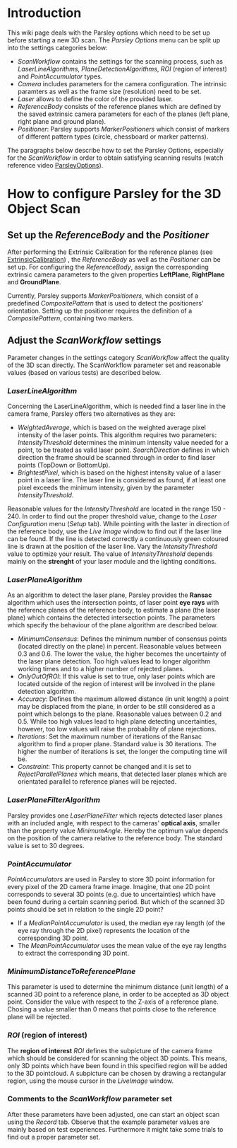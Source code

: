 # Introduction #
This wiki page deals with the Parsley options which need to be set up before starting a new 3D scan. The _Parsley Options_ menu can be split up into the settings categories below:
  * _ScanWorkflow_ contains the settings for the scanning process, such as _LaserLineAlgorithms_, _PlaneDetectionAlgorithms_, _ROI_ (region of interest) and _PointAccumulator_ types.
  * _Camera_ includes parameters for the camera configuration. The intrinsic paramters as well as the frame size (resolution) need to be set.
  * _Laser_ allows to define the color of the provided laser.
  * _ReferenceBody_ consists of the reference planes which are defined by the saved extrinsic camera parameters for each of the planes (left plane, right plane and ground plane).
  * _Positioner_: Parsley supports _MarkerPositioners_ which consist of markers of different pattern types (circle, chessboard or marker patterns).

The paragraphs below describe how to set the Parsley Options, especially for the _ScanWorkflow_ in order to obtain satisfying scanning results (watch reference video [ParsleyOptions](http://www.youtube.com/watch?v=1lCWBAVj3-o)).

# How to configure Parsley for the 3D Object Scan #
## Set up the _ReferenceBody_ and the _Positioner_ ##
After performing the Extrinsic Calibration for the reference planes (see [ExtrinsicCalibration](http://code.google.com/p/parsley/wiki/ExtrinsicCalibration)) , the _ReferenceBody_ as well as the _Positioner_ can be set up.
For configuring the _ReferenceBody_, assign the corresponding extrinsic camera parameters to the given properties **LeftPlane**, **RightPlane** and **GroundPlane**.

Currently, Parsley supports _MarkerPositioners_, which consist of a predefined _CompositePattern_ that is used to detect the positioners' orientation.  Setting up the positioner requires the definition of a _CompositePattern_, containing two markers.

## Adjust the _ScanWorkflow_ settings ##
Parameter changes in the settings category _ScanWorkflow_ affect the quality of the 3D scan directly.
The ScanWorkflow parameter set and reasonable values (based on various tests) are described below.
### _LaserLineAlgorithm_ ###
Concerning the LaserLineAlgorithm, which is needed find a laser line in the camera frame, Parsley offers two alternatives as they are:
  * _WeightedAverage_, which is based on the weighted average pixel intensity of the laser points. This algorithm requires two parameters: _IntensityThreshold_ determines the minimum intensity value needed for a point, to be treated as valid laser point. _SearchDirection_ defines in which direction the frame should be scanned through in order to find laser points (TopDown or BottomUp).
  * _BrightestPixel_, which is based on the highest intensity value of a laser point in a laser line. The laser line is considered as found, if at least one pixel exceeds the minimum intensity, given by the parameter _IntensityThreshold_.

Reasonable values for the _IntensityThreshold_ are located in the range 150 - 240. In order to find out the proper threshold value, change to the _Laser Configuration_ menu (_Setup_ tab). While pointing with the laster in direction of the reference body, use the _Live Image_ window to find out if the laser line can be found. If the line is detected correctly a continuously green coloured line is drawn at the position of the laser line. Vary the _IntensityThreshold_ value to optimize your result. The value of _IntensityThreshold_ depends mainly on the **strenght** of your laser module and the lighting conditions.

### _LaserPlaneAlgorithm_ ###
As an algorithm to detect the laser plane, Parsley provides the **Ransac** algorithm which uses the intersection points, of laser point **eye rays** with the reference planes of the reference body, to estimate a plane (the laser plane) which contains the detected intersection points.
The parameters which specify the behaviour of the plane algorithm are described below.
  * _MinimumConsensus_: Defines the minimum number of consensus points (located directly on the plane) in percent. Reasonable values between 0.3 and 0.6. The lower the value, the higher becomes the uncertainty of the laser plane detection. Too high values lead to longer algorithm working times and to a higher number of rejected planes.
  * _OnlyOutOfROI_: If this value is set to true, only laser points which are located outside of the region of interest will be involved in the plane detection algorithm.
  * _Accuracy_: Defines the maximum allowed distance (in unit length) a point may be displaced from the plane, in order to be still considered as a point which belongs to the plane. Reasonable values between 0.2 and 0.5. While too high values lead to high plane detecting uncertainties, however, too low values will raise the probability of plane rejections.
  * _Iterations_: Set the maximum number of iterations of the Ransac algorithm to find a proper plane. Standard value is 30 iterations. The higher the number of iterations is set, the longer the computing time will be.
  * _Constraint_: This property cannot be changed and it is set to _RejectParallelPlanes_ which means, that detected laser planes which are orientated parallel to reference planes will be rejected.

### _LaserPlaneFilterAlgorithm_ ###
Parsley provides one _LaserPlaneFilter_ which rejects detected laser planes with an included angle, with respect to the cameras' **optical axis**, smaller than the property value _MinimumAngle_. Hereby the optimum value depends on the position of the camera relative to the reference body. The standard value is set to 30 degrees.

### _PointAccumulator_ ###
_PointAccumulators_ are used in Parsley to store 3D point information for every pixel of the 2D camera frame image. Imagine, that one 2D point corresponds to several 3D points (e.g. due to uncertainties) which have been found during a certain scanning period. But which of the scanned 3D points should be set in relation to the single 2D point?
  * If a _MedianPointAccumulator_ is used, the median eye ray length (of the eye ray through the 2D pixel) represents the location of the corresponding 3D point.
  * The _MeanPointAccumulator_ uses the mean value of the eye ray lengths to extract the corresponding 3D point.

### _MinimumDistanceToReferencePlane_ ###
This parameter is used to determine the minimum distance (unit length) of a scanned 3D point to a reference plane, in order to be accepted as 3D object point. Consider the value with respect to the Z-axis of a reference plane. Chosing a value smaller than 0 means that points close to the reference plane will be rejected.

### _ROI_ (region of interest) ###
The **region of interest** _ROI_ defines the subpicture of the camera frame which should be considered for scanning the object 3D points. This means, only 3D points which have been found in this specified region will be added to the 3D pointcloud. A subpicture can be chosen by drawing a rectangular region, using the mouse cursor in the _LiveImage_ window.

### Comments to the _ScanWorkflow_ parameter set ###
After these parameters have been adjusted, one can start an object scan using the _Record_ tab.
Observe that the example parameter values are mainly based on test experiences. Furthermore it might take some trials to find out a proper parameter set.